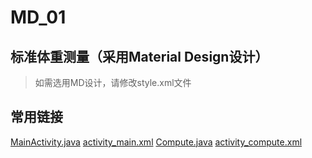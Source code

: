 # MD_01
## 标准体重测量（采用Material Design设计）
> 如需选用MD设计，请修改style.xml文件

## 常用链接
[MainActivity.java](https://github.com/jsjk01/MD_01/blob/master/app/src/main/java/com/example/md_01/MainActivity.java)
[activity_main.xml](https://github.com/jsjk01/MD_01/blob/master/app/src/main/res/layout/activity_main.xml)
[Compute.java](https://github.com/jsjk01/MD_01/blob/master/app/src/main/java/com/example/md_01/Compute.java)
[activity_compute.xml](https://github.com/jsjk01/MD_01/blob/master/app/src/main/res/layout/activity_compute.xml)

